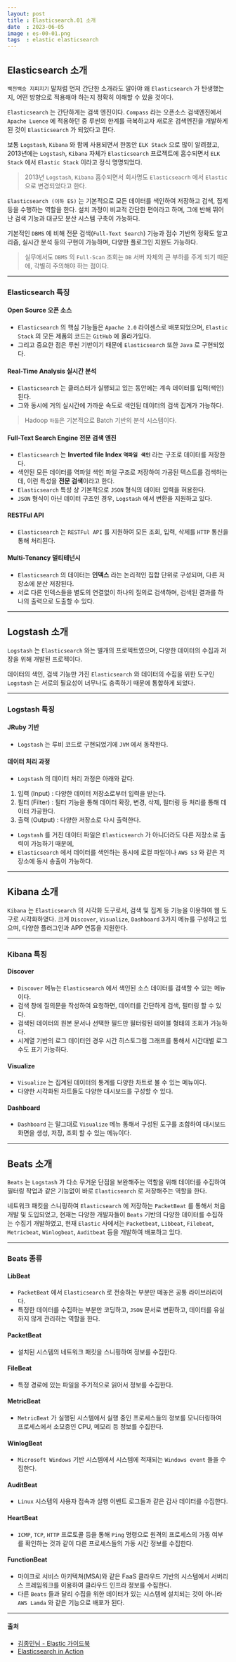 ```yaml
---
layout: post
title : Elasticsearch.01 소개
date  : 2023-06-05
image : es-00-01.png
tags  : elastic elasticsearch
---
```


## Elasticsearch 소개

`백전백승 지피지기` 말처럼 먼저 간단한 소개라도 알아야 왜 `Elasticsearch` 가 탄생했는지,
어떤 방향으로 적용해야 하는지 정확히 이해할 수 있을 것이다.

`Elasticsearch` 는 간단하게는 검색 엔진이다. `Compass` 라는 오픈소스 검색엔진에서 `Apache Luence` 에
적용하던 중 루씬의 한계를 극복하고자 새로운 검색엔진을 개발하게 된 것이 `Elasticsearch` 가 되었다고 한다.

보통 `Logstash`, `Kibana` 와 함께 사용되면서 한동안 `ELK Stack` 으로 많이 알려졌고,
2013년에는 `Logstash`, `Kibana` 자체가 `Elasticsearch` 프로젝트에 흡수되면서
`ELK Stack` 에서 `Elastic Stack` 이라고 정식 명명되었다.

> 2013년 `Logstash`, `Kibana` 흡수되면서 회사명도 `Elasticseacrh` 에서 `Elastic` 으로 변경되었다고 한다.

`Elasticsearch (이하 ES)` 는 기본적으로 모든 데이터를 색인하여 저장하고 검색, 집계 등을 수행하는 역할을 한다.
설치 과정이 비교적 간단한 편이라고 하며, 그에 반해 뛰어난 검색 기능과 대규모 분산 시스템 구축이 가능하다.

기본적인 `DBMS` 에 비해 전문 검색(`Full-Text Search`) 기능과 점수 기반의 정확도 알고리즘, 실시간 분석 등의 구현이 가능하며,
다양한 플로그인 지원도 가능하다.

> 실무에서도 `DBMS` 의 `Full-Scan` 조회는 `DB` 서버 자체의 큰 부하를 주게 되기 때문에, 각별히 주의해야 하는 점이다.

----

### Elasticsearch 특징

#### Open Source 오픈 소스

- `Elasticsearch` 의 핵심 기능들은 `Apache 2.0` 라이센스로 배포되었으며, `Elastic Stack` 의 모든 제품의 코드는 `GitHub` 에
올라가있다.
- 그리고 중요한 점은 루씬 기반이기 때문에 `Elasticsearch` 또한 `Java` 로 구현되었다.

#### Real-Time Analysis 실시간 분석

- `Elasticsearch` 는 클러스터가 실행되고 있는 동안에는 계속 데이터를 입력(색인)된다.
- 그와 동시에 거의 실시간에 가까운 속도로 색인된 데이터의 검색 집계가 가능하다.

> Hadoop `하둡`은 기본적으로 Batch 기반의 분석 시스템이다.

#### Full-Text Search Engine 전문 검색 엔진

- `Elasticsearch` 는 **Inverted file Index `역파일 색인`** 라는 구조로 데이터를 저장한다.
- 색인된 모든 데이터를 역파일 색인 파일 구조로 저장하여 가공된 텍스트를 검색하는데, 이런 특성을 **전문 검색**이라고 한다.
- `Elasticsearch` 특성 상 기본적으로 `JSON` 형식의 데이터 입력을 허용한다.
- `JSON` 형식이 아닌 데이터 구조인 경우, `Logstash` 에서 변환을 지원하고 있다.

#### RESTFul API

- `Elasticsearch` 는 `RESTFul API` 를 지원하여 모든 조회, 입력, 삭제를 `HTTP` 통신을 통해 처리된다.

#### Multi-Tenancy 멀티테넌시

- `Elasticsearch` 의 데이터는 **인덱스** 라는 논리적인 집합 단위로 구성되며, 다른 저장소에 분산 저장된다.
- 서로 다른 인덱스들을 별도의 연결없이 하나의 질의로 검색하며, 검색된 결과를 하나의 출력으로 도출할 수 있다.

----

## Logstash 소개

`Logstash` 는 `Elasticsearch` 와는 별개의 프로젝트였으며, 다양한 데이터의 수집과 저장을 위해 개발된 프로젝이다.

데이터의 색인, 검색 기능만 가진 `Elasticsearch` 와 데이터의 수집을 위한 도구인 `Logstash` 는 서로의 필요성이 너무나도 충족하기 때문에
통합하게 되었다.

----

### Logstash 특징

#### JRuby 기반

- `Logstash` 는 루비 코드로 구현되었기에 `JVM` 에서 동작한다.

#### 데이터 처리 과정

- `Logstash` 의 데이터 처리 과정은 아래와 같다.

1. 입력 (Input) : 다양한 데이터 저장소로부터 입력을 받는다.
2. 필터 (Filter) : 필터 기능을 통해 데이터 확장, 변경, 삭제, 필터링 등 처리를 통해 데이터 가공한다.
3. 출력 (Output) : 다양한 저장소로 다시 출력한다.

- `Logstash` 를 거친 데이터 파일은 `Elasticsearch` 가 아니더라도 다른 저장소로 출력이 가능하기 때문에,
- `Elasticsearch` 에서 데이터를 색인하는 동시에 로컬 파일이나 `AWS S3` 와 같은 저장소에 동시 송출이 가능하다.

----

## Kibana 소개

`Kibana` 는 `Elasticsearch` 의 시각화 도구로서, 검색 및 집계 등 기능을 이용하여 웹 도구로 시각화하였다.
크게 `Discover`, `Visualize`, `Dashboard` 3가지 메뉴를 구성하고 있으며, 다양한 플러그인과 APP 연동을 지원한다.

----

### Kibana 특징

#### Discover

- `Discover` 메뉴는 `Elasticsearch` 에서 색인된 소스 데이터를 검색할 수 있는 메뉴이다.
- 검색 창에 질의문을 작성하여 요청하면, 데이터를 간단하게 검색, 필터링 할 수 있다.
- 검색된 데이터의 원본 문서나 선택한 필드만 필터링된 테이블 형태의 조회가 가능하다.
- 시계열 기반의 로그 데이터인 경우 시간 히스토그램 그래프를 통해서 시간대별 로그 수도 표기 가능하다.

#### Visualize

- `Visualize` 는 집계된 데이터의 통계를 다양한 차트로 볼 수 있는 메뉴이다.
- 다양한 시각화된 차트들도 다양한 대시보드를 구성할 수 있다.

#### Dashboard

- `Dashboard` 는 말그대로 `Visualize` 메뉴 통해서 구성된 도구를 조합하여 대시보드 화면을 생성, 저장, 조회 할 수 있는 메뉴이다.

----

## Beats 소개

`Beats` 는 `Logstash` 가 다소 무거운 단점을 보완해주는 역할을 위해 데이터를 수집하여 필터링 작업과 같은 기능없이
바로 `Elasticsearch` 로 저장해주는 역할을 한다.

네트워크 패킷을 스니핑하여 `Elasticsearch` 에 저장하는 `PacketBeat` 를 통해서 처음 개발 및 도입되었고,
현재는 다양한 개발자들이 `Beats` 기반의 다양한 데이터를 수집하는 수집기 개발하였고, 현재 `Elastic` 사에서는
`Packetbeat`, `Libbeat`, `Filebeat`, `Metricbeat`, `Winlogbeat`, `Auditbeat` 등을 개발하여 배포하고 있다.

----

### Beats 종류

#### LibBeat

- `PacketBeat` 에서 `Elasticsearch` 로 전송하는 부분만 떼놓은 공통 라이브러리이다.
- 특정한 데이터를 수집하는 부분만 코딩하고, `JSON` 문서로 변환하고, 데이터를 유실하지 않게 관리하는 역할을 한다.

#### PacketBeat

- 설치된 시스템의 네트워크 패킷을 스니핑하여 정보를 수집한다.

#### FileBeat

- 특정 경로에 있는 파일을 주기적으로 읽어서 정보를 수집한다.

#### MetricBeat

- `MetricBeat` 가 실행된 시스템에서 실행 중인 프로세스들의 정보를 모니터링하여 프로세스에서 소모중인 CPU, 메모리 등 정보를 수집한다.

#### WinlogBeat

- `Microsoft Windows` 기반 시스템에서 시스템에 적재되는 `Windows event` 들을 수집한다.

#### AuditBeat

- `Linux` 시스템의 사용자 접속과 실행 이벤트 로그들과 같은 감사 데이터를 수집한다.

#### HeartBeat

- `ICMP`, `TCP`, `HTTP` 프로토콜 등을 통해 `Ping` 명령으로 원격의 프로세스의 가동 여부를 확인하는 것과 같이 다른 프로세스들의 가동 시간 정보를 수집한다.

#### FunctionBeat

- 마이크로 서비스 아키텍쳐(MSA)와 같은 FaaS 클라우드 기반의 시스템에서 서버리스 프레임워크를 이용하여 클라우드 인프라 정보를 수집한다.
- 다른 `Beats` 들과 달리 수집을 위한 데이터가 있는 시스템에 설치되는 것이 아니라 `AWS Lamda` 와 같은 기능으로 배포가 된다.

----

#### 출처
- [김종민님 - Elastic 가이드북](https://esbook.kimjmin.net/)
- [Elasticsearch in Action](https://www.manning.com/books/elasticsearch-in-action)
